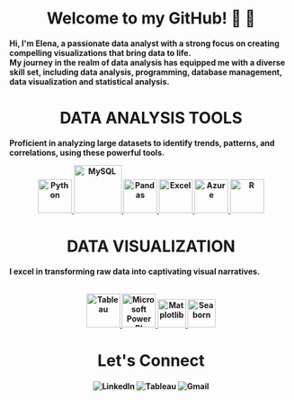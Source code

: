 <div align="center"> <h1 align="center"> Welcome to my GitHub! 🙂  👋 </h1> </div> 

<b>Hi, I'm Elena, a passionate data analyst with a strong focus on creating compelling visualizations that bring data to life. 
<br>My journey in the realm of data analysis has equipped me with a diverse skill set, including data analysis, programming, database management, data visualization and statistical analysis.<b> 

 <p></p> 


<div align="center">
  <h1 align="center"> DATA ANALYSIS TOOLS </h1>
</div>
<b>Proficient in analyzing large datasets to identify trends, patterns, and correlations, using these powerful tools.</b>
<br>

<p align="center">
  <a href="https://www.w3schools.com/" onclick="window.open('https://www.w3schools.com/', '_self');">
    <img src="https://www.python.org/static/community_logos/python-logo.png" alt="Python" height="60"/>
  </a>
  <a href="#" target="_blank">
    <img src="https://www.mysql.com/common/logos/logo-mysql-170x115.png" alt="MySQL" height="85"/>
  </a>
  <a href="#" target="_blank">
    <img src="https://upload.wikimedia.org/wikipedia/commons/thumb/e/ed/Pandas_logo.svg/2560px-Pandas_logo.svg.png" alt="Pandas" height="60"/>
  </a>
  <a href="#" target="_blank">
    <img src="https://upload.wikimedia.org/wikipedia/commons/thumb/3/34/Microsoft_Office_Excel_%282019%E2%80%93present%29.svg/512px-Microsoft_Office_Excel_%282019%E2%80%93present%29.svg.png" alt="Excel" height="60"/>
  </a>
  <a href="#" target="_blank">
    <img src="https://upload.wikimedia.org/wikipedia/commons/thumb/a/a8/Microsoft_Azure_Logo.svg/187px-Microsoft_Azure_Logo.svg.png" alt="Azure" height="60"/>
  </a>
  <a href="#" target="_blank">
    <img src="https://www.r-project.org/logo/Rlogo.png" alt="R" height="60"/>
  </a>
</p>


  <h1 align="center"> DATA VISUALIZATION  </h1>
<b>I excel in transforming raw data into captivating visual narratives.</b>
<br>
<br>

<p align="center">
 <a href="#" target="_blank">
    <img src="https://upload.wikimedia.org/wikipedia/en/thumb/0/06/Tableau_logo.svg/1920px-Tableau_logo.svg.png" alt="Tableau" height="60"/>
  </a>
  <a href="#" target="_blank">
    <img src="https://insightsoftware.com/wp-content/uploads/2018/03/blog-microsoft-power-bi-solid-color.jpg" alt="Microsoft Power BI" height="60"/>
  </a>
  <a href="#" target="_blank">
    <img src="https://matplotlib.org/stable/_images/sphx_glr_logos2_003.png" alt="Matplotlib" height="50"/>
  </a>
  <a href="#" target="_blank">
    <img src="https://seaborn.pydata.org/_static/logo-wide-lightbg.svg" alt="Seaborn" height="50"/>
  </a>
  
</p>


 

<div align="center">
  <h1>Let's Connect</h1>
</div>

<p align="center">
  <a href="https://www.linkedin.com/in/elena-iurco-715b782a1/" style="text-decoration:none;">
    <img src="https://img.shields.io/badge/linkedin-%230077B5.svg?&style=for-the-badge&logo=linkedin&logoColor=white" alt="LinkedIn" align="center"/>
  </a>
  
  <a href="https://public.tableau.com/app/profile/elena.iurco/vizzes" style="text-decoration:none;">
    <img src="https://img.shields.io/badge/-Tableau-1e376b?style=for-the-badge&logo=tableau&logoColor=white" alt="Tableau" align="center"/>
  </a>
  
  <a href="mailto:elena.iurco.ei@gmail.com" style="text-decoration:none;">
    <img src="https://img.shields.io/badge/gmail-f1f2f6.svg?&style=for-the-badge&logo=gmail&logoColor=red" alt="Gmail" align="center"/>
  </a>
</p>




  
 


 

 
